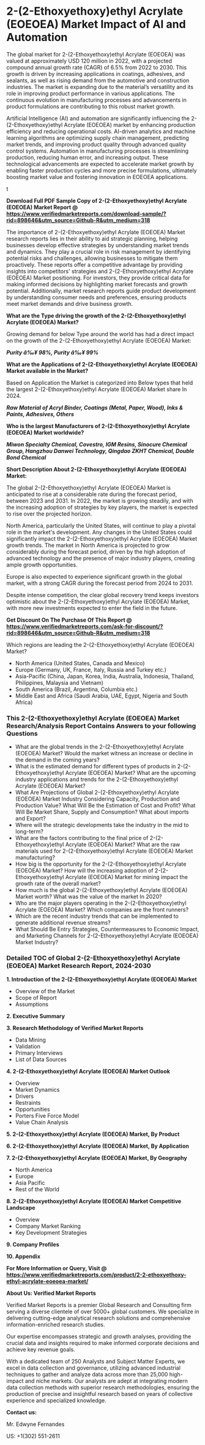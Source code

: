 <meta name="title" content="Global 2-(2-Ethoxyethoxy)ethyl Acrylate (EOEOEA) Market Impact of AI and Automation"><meta name="description" content="The global market for 2-(2-Ethoxyethoxy)ethyl Acrylate (EOEOEA) was valued at approximately USD 120 million in 2022, with a projected compound annual growth rate (CAGR"><meta name="title" content="2-(2-Ethoxyethoxy)ethyl Acrylate (EOEOEA) Market Size, Share, Scope, Trends, Growth, Opportunities, Analysis, Forecast"><h1>2-(2-Ethoxyethoxy)ethyl Acrylate (EOEOEA) Market Impact of AI and Automation</h1><p>The global market for 2-(2-Ethoxyethoxy)ethyl Acrylate (EOEOEA) was valued at approximately USD 120 million in 2022, with a projected compound annual growth rate (CAGR) of 6.5% from 2022 to 2030. This growth is driven by increasing applications in coatings, adhesives, and sealants, as well as rising demand from the automotive and construction industries. The market is expanding due to the material’s versatility and its role in improving product performance in various applications. The continuous evolution in manufacturing processes and advancements in product formulations are contributing to this robust market growth.</p><p>Artificial Intelligence (AI) and automation are significantly influencing the 2-(2-Ethoxyethoxy)ethyl Acrylate (EOEOEA) market by enhancing production efficiency and reducing operational costs. AI-driven analytics and machine learning algorithms are optimizing supply chain management, predicting market trends, and improving product quality through advanced quality control systems. Automation in manufacturing processes is streamlining production, reducing human error, and increasing output. These technological advancements are expected to accelerate market growth by enabling faster production cycles and more precise formulations, ultimately boosting market value and fostering innovation in EOEOEA applications.</p>t</p><p id="" class=""><strong>Download Full PDF Sample Copy of 2-(2-Ethoxyethoxy)ethyl Acrylate (EOEOEA) Market Report @ <a href="https://www.verifiedmarketreports.com/download-sample/?rid=898646&utm_source=Github-R&utm_medium=318" target="_blank">https://www.verifiedmarketreports.com/download-sample/?rid=898646&utm_source=Github-R&utm_medium=318</a></strong></p><p>The importance of&nbsp;2-(2-Ethoxyethoxy)ethyl Acrylate (EOEOEA) Market research reports lies in their ability to aid strategic planning, helping businesses develop effective strategies by understanding market trends and dynamics. They play a crucial role in risk management by identifying potential risks and challenges, allowing businesses to mitigate them proactively. These reports offer a competitive advantage by providing insights into competitors' strategies and 2-(2-Ethoxyethoxy)ethyl Acrylate (EOEOEA) Market positioning. For investors, they provide critical data for making informed decisions by highlighting market forecasts and growth potential. Additionally, market research reports guide product development by understanding consumer needs and preferences, ensuring products meet market demands and drive business growth.</p><p><strong>What are the&nbsp;Type driving the growth of the 2-(2-Ethoxyethoxy)ethyl Acrylate (EOEOEA) Market?</strong></p><p id="" class="">Growing demand for below Type around the world has had a direct impact on the growth of the 2-(2-Ethoxyethoxy)ethyl Acrylate (EOEOEA) Market:</p><em><strong>Purity â‰¥ 98%, Purity â‰¥ 99%</strong></em></p><strong>What are the&nbsp;Applications&nbsp;of 2-(2-Ethoxyethoxy)ethyl Acrylate (EOEOEA) Market available in the Market?</strong></p><p id="" class="">Based on Application the Market is categorized into Below types that held the largest 2-(2-Ethoxyethoxy)ethyl Acrylate (EOEOEA) Market share In 2024.</p><em><strong>Raw Material of Acryl Binder, Coatings (Metal, Paper, Wood), Inks & Paints, Adhesives, Others</strong></em></p><strong>Who is the largest Manufacturers of 2-(2-Ethoxyethoxy)ethyl Acrylate (EOEOEA) Market worldwide?</strong></p><p><em><strong>Miwon Specialty Chemical, Covestro, IGM Resins, Sinocure Chemical Group, Hangzhou Danwei Technology, Qingdao ZKHT Chemical, Double Bond Chemical</strong></em></p><p id="" class=""><strong>Short Description About 2-(2-Ethoxyethoxy)ethyl Acrylate (EOEOEA) Market:</strong></p><p>The global 2-(2-Ethoxyethoxy)ethyl Acrylate (EOEOEA) Market is anticipated to rise at a considerable rate during the forecast period, between 2023 and 2031. In 2022, the market is growing steadily, and with the increasing adoption of strategies by key players, the market is expected to rise over the projected horizon.</p><p>North America, particularly the United States, will continue to play a pivotal role in the market's development. Any changes in the United States could significantly impact the 2-(2-Ethoxyethoxy)ethyl Acrylate (EOEOEA) Market growth trends. The market in North America is projected to grow considerably during the forecast period, driven by the high adoption of advanced technology and the presence of major industry players, creating ample growth opportunities.</p><p>Europe is also expected to experience significant growth in the global market, with a strong CAGR during the forecast period from 2024 to 2031.</p><p>Despite intense competition, the clear global recovery trend keeps investors optimistic about the 2-(2-Ethoxyethoxy)ethyl Acrylate (EOEOEA) Market, with more new investments expected to enter the field in the future.</p><p id="" class=""><strong>Get Discount On The Purchase Of This Report @ <a href="https://www.verifiedmarketreports.com/ask-for-discount/?rid=898646&utm_source=Github-R&utm_medium=318" target="_blank">https://www.verifiedmarketreports.com/ask-for-discount/?rid=898646&utm_source=Github-R&utm_medium=318</a></strong></p>Which regions are leading the 2-(2-Ethoxyethoxy)ethyl Acrylate (EOEOEA) Market?</p><ul><li>North America (United States, Canada and Mexico)</li><li>Europe (Germany, UK, France, Italy, Russia and Turkey etc.)</li><li>Asia-Pacific (China, Japan, Korea, India, Australia, Indonesia, Thailand, Philippines, Malaysia and Vietnam)</li><li>South America (Brazil, Argentina, Columbia etc.)</li><li>Middle East and Africa (Saudi Arabia, UAE, Egypt, Nigeria and South Africa)</li></ul><h3 id="" class="">This 2-(2-Ethoxyethoxy)ethyl Acrylate (EOEOEA) Market Research/Analysis Report Contains Answers to your following Questions</h3><ul><li>What are the global trends in the 2-(2-Ethoxyethoxy)ethyl Acrylate (EOEOEA) Market? Would the market witness an increase or decline in the demand in the coming years?</li><li>What is the estimated demand for different types of products in 2-(2-Ethoxyethoxy)ethyl Acrylate (EOEOEA) Market? What are the upcoming industry applications and trends for the 2-(2-Ethoxyethoxy)ethyl Acrylate (EOEOEA) Market?</li><li>What Are Projections of Global 2-(2-Ethoxyethoxy)ethyl Acrylate (EOEOEA) Market Industry Considering Capacity, Production and Production Value? What Will Be the Estimation of Cost and Profit? What Will Be Market Share, Supply and Consumption? What about imports and Export?</li><li>Where will the strategic developments take the industry in the mid to long-term?</li><li>What are the factors contributing to the final price of 2-(2-Ethoxyethoxy)ethyl Acrylate (EOEOEA) Market? What are the raw materials used for 2-(2-Ethoxyethoxy)ethyl Acrylate (EOEOEA) Market manufacturing?</li><li>How big is the opportunity for the 2-(2-Ethoxyethoxy)ethyl Acrylate (EOEOEA) Market? How will the increasing adoption of 2-(2-Ethoxyethoxy)ethyl Acrylate (EOEOEA) Market for mining impact the growth rate of the overall market?</li><li>How much is the global 2-(2-Ethoxyethoxy)ethyl Acrylate (EOEOEA) Market worth? What was the value of the market In 2020?</li><li>Who are the major players operating in the 2-(2-Ethoxyethoxy)ethyl Acrylate (EOEOEA) Market? Which companies are the front runners?</li><li>Which are the recent industry trends that can be implemented to generate additional revenue streams?</li><li>What Should Be Entry Strategies, Countermeasures to Economic Impact, and Marketing Channels for 2-(2-Ethoxyethoxy)ethyl Acrylate (EOEOEA) Market Industry?</li></ul><h3 id="" class="">Detailed TOC of Global 2-(2-Ethoxyethoxy)ethyl Acrylate (EOEOEA) Market Research Report, 2024-2030</h3><p id="" class=""><strong>1. Introduction of the 2-(2-Ethoxyethoxy)ethyl Acrylate (EOEOEA) Market</strong></p><ul><li>Overview of the Market</li><li>Scope of Report</li><li>Assumptions</li></ul><p id="" class=""><strong>2. Executive Summary</strong></p><p id="" class=""><strong>3. Research Methodology of Verified Market Reports</strong></p><ul><li>Data Mining</li><li>Validation</li><li>Primary Interviews</li><li>List of Data Sources</li></ul><p id="" class=""><strong>4. 2-(2-Ethoxyethoxy)ethyl Acrylate (EOEOEA) Market Outlook</strong></p><ul><li>Overview</li><li>Market Dynamics</li><li>Drivers</li><li>Restraints</li><li>Opportunities</li><li>Porters Five Force Model</li><li>Value Chain Analysis</li></ul><p id="" class=""><strong>5. 2-(2-Ethoxyethoxy)ethyl Acrylate (EOEOEA) Market, By Product</strong></p><p id="" class=""><strong>6. 2-(2-Ethoxyethoxy)ethyl Acrylate (EOEOEA) Market, By Application</strong></p><p id="" class=""><strong>7. 2-(2-Ethoxyethoxy)ethyl Acrylate (EOEOEA) Market, By Geography</strong></p><ul><li>North America</li><li>Europe</li><li>Asia Pacific</li><li>Rest of the World</li></ul><p id="" class=""><strong>8. 2-(2-Ethoxyethoxy)ethyl Acrylate (EOEOEA) Market Competitive Landscape</strong></p><ul><li>Overview</li><li>Company Market Ranking</li><li>Key Development Strategies</li></ul><p id="" class=""><strong>9. Company Profiles</strong></p><p id="" class=""><strong>10. Appendix</strong></p><p id="" class=""><strong>For More Information or Query, Visit @ <a href="https://www.verifiedmarketreports.com/product/2-2-ethoxyethoxy-ethyl-acrylate-eoeoea-market/" target="_blank">https://www.verifiedmarketreports.com/product/2-2-ethoxyethoxy-ethyl-acrylate-eoeoea-market/</a></strong></p><p id="" class=""><strong>About Us: Verified Market Reports</strong></p><p id="" class="">Verified Market Reports is a premier Global Research and Consulting firm serving a diverse clientele of over 5000+ global customers. We specialize in delivering cutting-edge analytical research solutions and comprehensive information-enriched research studies.</p><p id="" class="">Our expertise encompasses strategic and growth analyses, providing the crucial data and insights required to make informed corporate decisions and achieve key revenue goals.</p><p id="" class="">With a dedicated team of 250 Analysts and Subject Matter Experts, we excel in data collection and governance, utilizing advanced industrial techniques to gather and analyze data across more than 25,000 high-impact and niche markets. Our analysts are adept at integrating modern data collection methods with superior research methodologies, ensuring the production of precise and insightful research based on years of collective experience and specialized knowledge.</p><p id="" class=""><strong>Contact us:</strong></p><p id="" class="">Mr. Edwyne Fernandes</p><p id="" class="">US: +1(302) 551-2611</p>